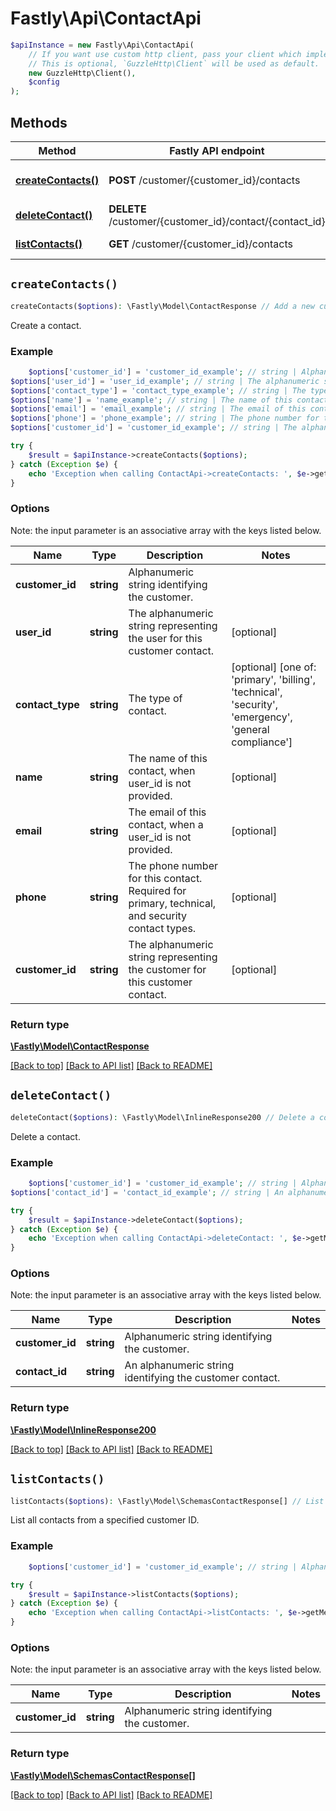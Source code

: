 # Fastly\Api\ContactApi


```php
$apiInstance = new Fastly\Api\ContactApi(
    // If you want use custom http client, pass your client which implements `GuzzleHttp\ClientInterface`.
    // This is optional, `GuzzleHttp\Client` will be used as default.
    new GuzzleHttp\Client(),
    $config
);
```

## Methods

Method | Fastly API endpoint | Description
------------- | ------------- | -------------
[**createContacts()**](ContactApi.md#createContacts) | **POST** /customer/{customer_id}/contacts | Add a new customer contact
[**deleteContact()**](ContactApi.md#deleteContact) | **DELETE** /customer/{customer_id}/contact/{contact_id} | Delete a contact
[**listContacts()**](ContactApi.md#listContacts) | **GET** /customer/{customer_id}/contacts | List contacts


## `createContacts()`

```php
createContacts($options): \Fastly\Model\ContactResponse // Add a new customer contact
```

Create a contact.

### Example
```php
    $options['customer_id'] = 'customer_id_example'; // string | Alphanumeric string identifying the customer.
$options['user_id'] = 'user_id_example'; // string | The alphanumeric string representing the user for this customer contact.
$options['contact_type'] = 'contact_type_example'; // string | The type of contact.
$options['name'] = 'name_example'; // string | The name of this contact, when user_id is not provided.
$options['email'] = 'email_example'; // string | The email of this contact, when a user_id is not provided.
$options['phone'] = 'phone_example'; // string | The phone number for this contact. Required for primary, technical, and security contact types.
$options['customer_id'] = 'customer_id_example'; // string | The alphanumeric string representing the customer for this customer contact.

try {
    $result = $apiInstance->createContacts($options);
} catch (Exception $e) {
    echo 'Exception when calling ContactApi->createContacts: ', $e->getMessage(), PHP_EOL;
}
```

### Options

Note: the input parameter is an associative array with the keys listed below.

Name | Type | Description  | Notes
------------- | ------------- | ------------- | -------------
**customer_id** | **string** | Alphanumeric string identifying the customer. |
**user_id** | **string** | The alphanumeric string representing the user for this customer contact. | [optional]
**contact_type** | **string** | The type of contact. | [optional] [one of: 'primary', 'billing', 'technical', 'security', 'emergency', 'general compliance']
**name** | **string** | The name of this contact, when user_id is not provided. | [optional]
**email** | **string** | The email of this contact, when a user_id is not provided. | [optional]
**phone** | **string** | The phone number for this contact. Required for primary, technical, and security contact types. | [optional]
**customer_id** | **string** | The alphanumeric string representing the customer for this customer contact. | [optional]

### Return type

[**\Fastly\Model\ContactResponse**](../Model/ContactResponse.md)

[[Back to top]](#) [[Back to API list]](../../README.md#endpoints)
[[Back to README]](../../README.md)

## `deleteContact()`

```php
deleteContact($options): \Fastly\Model\InlineResponse200 // Delete a contact
```

Delete a contact.

### Example
```php
    $options['customer_id'] = 'customer_id_example'; // string | Alphanumeric string identifying the customer.
$options['contact_id'] = 'contact_id_example'; // string | An alphanumeric string identifying the customer contact.

try {
    $result = $apiInstance->deleteContact($options);
} catch (Exception $e) {
    echo 'Exception when calling ContactApi->deleteContact: ', $e->getMessage(), PHP_EOL;
}
```

### Options

Note: the input parameter is an associative array with the keys listed below.

Name | Type | Description  | Notes
------------- | ------------- | ------------- | -------------
**customer_id** | **string** | Alphanumeric string identifying the customer. |
**contact_id** | **string** | An alphanumeric string identifying the customer contact. |

### Return type

[**\Fastly\Model\InlineResponse200**](../Model/InlineResponse200.md)

[[Back to top]](#) [[Back to API list]](../../README.md#endpoints)
[[Back to README]](../../README.md)

## `listContacts()`

```php
listContacts($options): \Fastly\Model\SchemasContactResponse[] // List contacts
```

List all contacts from a specified customer ID.

### Example
```php
    $options['customer_id'] = 'customer_id_example'; // string | Alphanumeric string identifying the customer.

try {
    $result = $apiInstance->listContacts($options);
} catch (Exception $e) {
    echo 'Exception when calling ContactApi->listContacts: ', $e->getMessage(), PHP_EOL;
}
```

### Options

Note: the input parameter is an associative array with the keys listed below.

Name | Type | Description  | Notes
------------- | ------------- | ------------- | -------------
**customer_id** | **string** | Alphanumeric string identifying the customer. |

### Return type

[**\Fastly\Model\SchemasContactResponse[]**](../Model/SchemasContactResponse.md)

[[Back to top]](#) [[Back to API list]](../../README.md#endpoints)
[[Back to README]](../../README.md)
